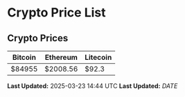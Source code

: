 # Crypto Price List

## Crypto Prices
| Bitcoin | Ethereum | Litecoin |
| ------- | -------- | -------- |
| $84955 | $2008.56 | $92.3 |
**Last Updated:** 2025-03-23 14:44 UTC
**Last Updated:** $DATE$
